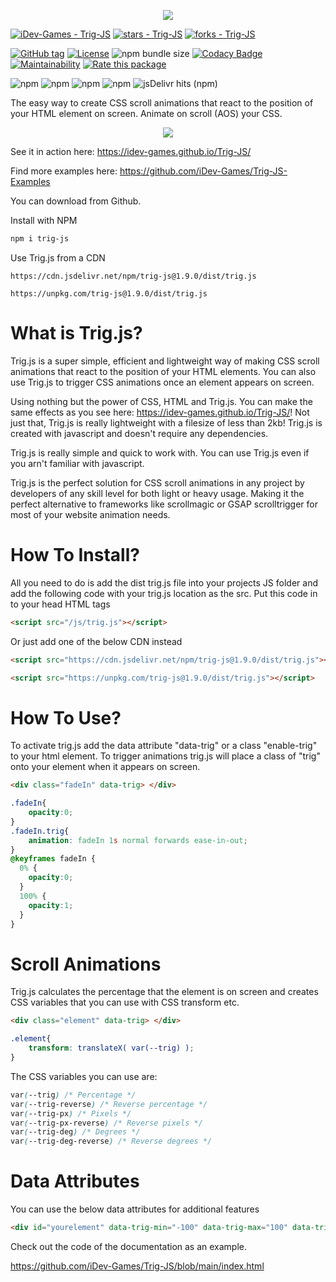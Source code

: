 <p align="center">
  <img src="https://github.com/iDev-Games/Trig-JS/blob/main/logo.png">
</p>


[![iDev-Games - Trig-JS](https://img.shields.io/static/v1?label=iDev-Games&message=Trig-JS&color=blue&logo=github)](https://github.com/iDev-Games/Trig-JS "Go to GitHub repo")
[![stars - Trig-JS](https://img.shields.io/github/stars/iDev-Games/Trig-JS?style=social)](https://github.com/iDev-Games/Trig-JS)
[![forks - Trig-JS](https://img.shields.io/github/forks/iDev-Games/Trig-JS?style=social)](https://github.com/iDev-Games/Trig-JS)


[![GitHub tag](https://img.shields.io/github/tag/iDev-Games/Trig-JS?include_prereleases=&sort=semver&color=blue)](https://github.com/iDev-Games/Trig-JS/releases/)
[![License](https://img.shields.io/badge/License-MIT-blue)](#license)
![npm bundle size](https://img.shields.io/bundlephobia/min/trig-js)
[![Codacy Badge](https://app.codacy.com/project/badge/Grade/ce378a75b36040f9a820005742a225ac)](https://app.codacy.com/gh/iDev-Games/Trig-JS/dashboard?utm_source=gh&utm_medium=referral&utm_content=&utm_campaign=Badge_grade)
[![Maintainability](https://api.codeclimate.com/v1/badges/0d58ec40b6b2e8231b19/maintainability)](https://codeclimate.com/github/iDev-Games/Trig-JS/maintainability)
[![Rate this package](https://badges.openbase.com/js/rating/trig-js.svg?token=yMxvYp29jHYagYuMihBM9fSmdmu4CUt12M6SRvyJ6k0=)](https://openbase.com/js/trig-js?utm_source=embedded&amp;utm_medium=badge&amp;utm_campaign=rate-badge)

![npm](https://img.shields.io/npm/dt/trig-js?logo=NPM) ![npm](https://img.shields.io/npm/dw/trig-js?logo=NPM) ![npm](https://img.shields.io/npm/dm/trig-js?logo=NPM) ![npm](https://img.shields.io/npm/dy/trig-js?logo=NPM) ![jsDelivr hits (npm)](https://img.shields.io/jsdelivr/npm/hm/trig-js)

The easy way to create CSS scroll animations that react to the position of your HTML element on screen. Animate on scroll (AOS) your CSS.

<p align="center">
  <img src="https://github.com/iDev-Games/Trig-JS/raw/main/creative.gif">
</p>


See it in action here: https://idev-games.github.io/Trig-JS/

Find more examples here: https://github.com/iDev-Games/Trig-JS-Examples

You can download from Github.

Install with NPM

```css
npm i trig-js
```

Use Trig.js from a CDN
```
https://cdn.jsdelivr.net/npm/trig-js@1.9.0/dist/trig.js
```
```
https://unpkg.com/trig-js@1.9.0/dist/trig.js
```

# What is Trig.js?
Trig.js is a super simple, efficient and lightweight way of making CSS scroll animations that react to the position of your HTML elements. You can also use Trig.js to trigger CSS animations once an element appears on screen.

Using nothing but the power of CSS, HTML and Trig.js. You can make the same effects as you see here: https://idev-games.github.io/Trig-JS/! Not just that, Trig.js is really lightweight with a filesize of less than 2kb! Trig.js is created with javascript and doesn't require any dependencies.

Trig.js is really simple and quick to work with. You can use Trig.js even if you arn't familiar with javascript. 

Trig.js is the perfect solution for CSS scroll animations in any project by developers of any skill level for both light or heavy usage. Making it the perfect alternative to frameworks like scrollmagic or GSAP scrolltrigger for most of your website animation needs.

# How To Install?
All you need to do is add the dist trig.js file into your projects JS folder and add the following code with your trig.js location as the src. Put this code in to your head HTML tags

```html
<script src="/js/trig.js"></script>
```

Or just add one of the below CDN instead
```html
<script src="https://cdn.jsdelivr.net/npm/trig-js@1.9.0/dist/trig.js"></script>
```
```html
<script src="https://unpkg.com/trig-js@1.9.0/dist/trig.js"></script>
```

# How To Use?
To activate trig.js add the data attribute "data-trig" or a class "enable-trig" to your html element. To trigger animations trig.js will place a class of "trig" onto your element when it appears on screen.

```html
<div class="fadeIn" data-trig> </div>
```
```css
.fadeIn{ 
    opacity:0;
}
.fadeIn.trig{ 
    animation: fadeIn 1s normal forwards ease-in-out; 
}
@keyframes fadeIn { 
  0% { 
    opacity:0;
  } 
  100% { 
    opacity:1; 
  } 
}
```

# Scroll Animations
Trig.js calculates the percentage that the element is on screen and creates CSS variables that you can use with CSS transform etc.

```html
<div class="element" data-trig> </div>
```
```css
.element{ 
    transform: translateX( var(--trig) );
}
```

The CSS variables you can use are:

```css
var(--trig) /* Percentage */
var(--trig-reverse) /* Reverse percentage */
var(--trig-px) /* Pixels */
var(--trig-px-reverse) /* Reverse pixels */
var(--trig-deg) /* Degrees */
var(--trig-deg-reverse) /* Reverse degrees */
```

# Data Attributes
You can use the below data attributes for additional features

```html
<div id="yourelement" data-trig-min="-100" data-trig-max="100" data-trig-offset="0" data-trig-height="0" data-trig-global="true" data-trig> </div>
```

Check out the code of the documentation as an example.

https://github.com/iDev-Games/Trig-JS/blob/main/index.html
